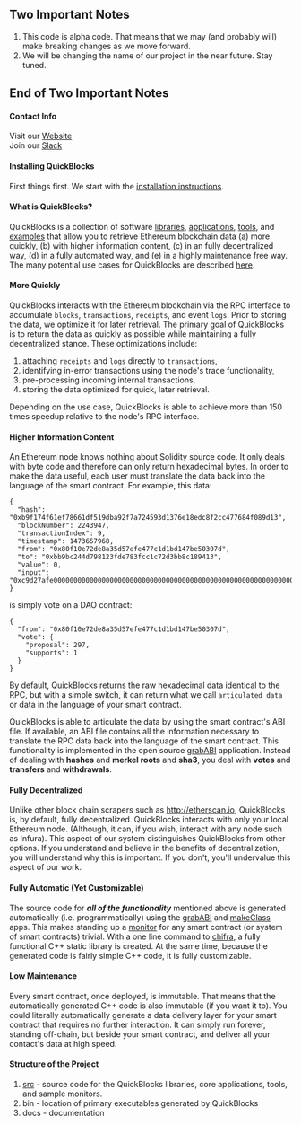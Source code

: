 ## Two Important Notes

1. This code is alpha code. That means that we may (and probably will) make breaking changes as we move forward.
2. We will be changing the name of our project in the near future. Stay tuned.

## End of Two Important Notes

#### Contact Info

Visit our [Website](http://quickblocks.io)  
Join our [Slack](https://join.slack.com/t/quickblocks/shared_invite/enQtMzEzMzYzODI2MDY4LWRjZWUzMzg3N2RhYjMzN2FiYWMzYzlmYTA1MzJhNDM3NTUyMmZlOWU1ZWY5ZjdjMjcyZTMzMjk2NDI0ZTVhZTg)

#### Installing QuickBlocks

First things first. We start with the [installation instructions](src/other/install/INSTALL.md).

#### What is QuickBlocks?

QuickBlocks is a collection of software [libraries](src/libs), [applications](src/apps), [tools](src/tools), and [examples](src/examples) that allow you to retrieve
Ethereum blockchain data (a) more quickly, (b) with higher information content, (c) in an fully decentralized way, (d) in a fully automated way, and (e) in a highly 
maintenance free way. The many potential use cases for QuickBlocks are described
[here](https://quickblocks.io/docs/usecases.html).

#### More Quickly

QuickBlocks interacts with the Ethereum blockchain via the RPC interface to accumulate `blocks`, `transactions`, `receipts`, and event `logs`. Prior to storing the
data, we optimize it for later retrieval. The primary goal of QuickBlocks is to return the data as quickly as possible while maintaining a fully decentralized
stance. These optimizations include:

1. attaching `receipts` and `logs` directly to `transactions`,
2. identifying in-error transactions using the node's trace functionality,
3. pre-processing incoming internal transactions,
4. storing the data optimized for quick, later retrieval.

Depending on the use case, QuickBlocks is able to achieve more than 150 times speedup relative to the node's RPC interface.

#### Higher Information Content

An Ethereum node knows nothing about Solidity source code. It only deals with byte code and therefore can only return hexadecimal bytes. In order to make the data useful, each user must translate the data back into the language of the smart contract. For example, this data:

    {
      "hash": "0xb9f174f61ef78661df519dba92f7a724593d1376e18edc8f2cc477684f089d13",
      "blockNumber": 2243947,
      "transactionIndex": 9,
      "timestamp": 1473657968,
      "from": "0x80f10e72de8a35d57efe477c1d1bd147be50307d",
      "to": "0xbb9bc244d798123fde783fcc1c72d3bb8c189413",
      "value": 0,
      "input": "0xc9d27afe00000000000000000000000000000000000000000000000000000000000001290000000000000000000000000000000000000000000000000000000000000001",
    }

is simply vote on a DAO contract:

    {
      "from": "0x80f10e72de8a35d57efe477c1d1bd147be50307d",
      "vote": {
        "proposal": 297,
        "supports": 1
      }
    }

By default, QuickBlocks returns the raw hexadecimal data identical to the RPC, but with a simple switch, it can return what we call `articulated data` or data in the language of your smart contract.

QuickBlocks is able to articulate the data by using the smart contract's ABI file. If available, an ABI file contains all the information necessary to translate the
RPC data back into the language of the smart contract. This functionality is implemented in the open source [grabABI](src/apps/grabABI)
application. Instead of dealing with **hashes** and **merkel roots** and **sha3**, you deal with **votes** and **transfers** and **withdrawals**.

#### Fully Decentralized

Unlike other block chain scrapers such as http://etherscan.io, QuickBlocks is, by default, fully decentralized. QuickBlocks interacts with only your local Ethereum
node. (Although, it can, if you wish, interact with any node such as Infura). This aspect of our system distinguishes QuickBlocks from other options. If you
understand and believe in the benefits of decentralization, you will understand why this is important. If you don't, you'll undervalue this aspect of our work.

#### Fully Automatic (Yet Customizable)

The source code for ***all of the functionality*** mentioned above is generated automatically (i.e. programmatically) using the [grabABI](src/apps/grabABI) and
[makeClass](src/apps/makeClass) apps. This makes standing up a [monitor](src/monitors/README.md) for any smart contract (or system of smart contracts) trivial. With
a one line command to [chifra](src/apps/chifra/README.md), a fully functional C++ static library is created. At the same time, because the generated code is fairly
simple C++ code, it is fully customizable.

#### Low Maintenance

Every smart contract, once deployed, is immutable. That means that the automatically generated C++ code is also immutable (if you want it to). You could literally
automatically generate a data delivery layer for your smart contract that requires no further interaction. It can simply run forever, standing off-chain, but beside
your smart contract, and deliver all your contact's data at high speed.

#### Structure of the Project

1. [src](src) - source code for the QuickBlocks libraries, core applications, tools, and sample monitors.
2. bin - location of primary executables generated by QuickBlocks
3. docs - documentation
